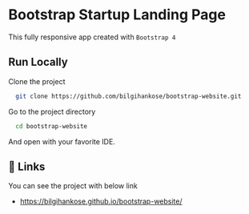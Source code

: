 # Bootstrap Startup Landing Page

This fully responsive app created with `Bootstrap 4`

## Run Locally

Clone the project

```bash
  git clone https://github.com/bilgihankose/bootstrap-website.git
```

Go to the project directory

```bash
  cd bootstrap-website
```

And open with your favorite IDE.

## 🔗 Links

You can see the project with below link

- https://bilgihankose.github.io/bootstrap-website/
